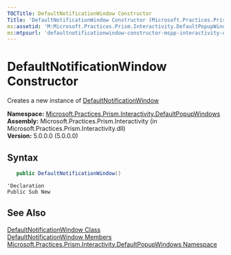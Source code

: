 ```yaml
---
TOCTitle: DefaultNotificationWindow Constructor
Title: 'DefaultNotificationWindow Constructor (Microsoft.Practices.Prism.Interactivity.DefaultPopupWindows)'
ms:assetid: 'M:Microsoft.Practices.Prism.Interactivity.DefaultPopupWindows.DefaultNotificationWindow.\#ctor'
ms:mtpsurl: 'defaultnotificationwindow-constructor-mspp-interactivity-defaultpopupwindows.md'
---
```


# DefaultNotificationWindow Constructor

Creates a new instance of [DefaultNotificationWindow](/patterns-practices/reference/defaultnotificationwindow-class-mspp-interactivity-defaultpopupwindows)

**Namespace:** [Microsoft.Practices.Prism.Interactivity.DefaultPopupWindows](/patterns-practices/reference/mspp-interactivity-defaultpopupwindows-namespace)  
**Assembly:** Microsoft.Practices.Prism.Interactivity (in Microsoft.Practices.Prism.Interactivity.dll)  
**Version:** 5.0.0.0 (5.0.0.0)

## Syntax

```C#
   public DefaultNotificationWindow() 
```

```VB
'Declaration
Public Sub New
```

## See Also

[DefaultNotificationWindow Class](/patterns-practices/reference/defaultnotificationwindow-class-mspp-interactivity-defaultpopupwindows)  
[DefaultNotificationWindow Members](/patterns-practices/reference/defaultnotificationwindow-members-mspp-interactivity-defaultpopupwindows)  
[Microsoft.Practices.Prism.Interactivity.DefaultPopupWindows Namespace](/patterns-practices/reference/mspp-interactivity-defaultpopupwindows-namespace)